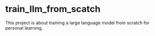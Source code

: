 # train_llm_from_scatch
This project is about training a large language model from scratch for personal learning.
